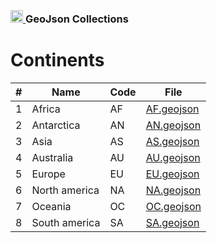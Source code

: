 
<h3>
  <br>
  <a href="https://github.com/officialxviid/geojson-collections">
    <img src="https://img.icons8.com/parakeet/512/globe.png" alt="Markdownify" width="20">
  </a>
  GeoJson Collections
  <br>
</h3>

<h1>Continents</h1>

<table>
  <thead>
    <tr>
      <th>#</th>
      <th>Name</th>
      <th>Code</th>
      <th>File</th>
    </tr>
  </thead>
  <tbody>
    <tr>
      <td>1</td>
      <td>Africa</td>
      <td>AF</td>
      <td><a href="https://github.com/officialxviid/geojson-collections/blob/main/continents/AF.geojson">AF.geojson</a></td>
    </tr>
    <tr>
      <td>2</td>
      <td>Antarctica</td>
      <td>AN</td>
      <td><a href="https://github.com/officialxviid/geojson-collections/blob/main/continents/AN.geojson">AN.geojson</a></td>
    </tr>
    <tr>
      <td>3</td>
      <td>Asia</td>
      <td>AS</td>
      <td><a href="https://github.com/officialxviid/geojson-collections/blob/main/continents/AS.geojson">AS.geojson</a></td>
    </tr>
    <tr>
      <td>4</td>
      <td>Australia</td>
      <td>AU</td>
      <td><a href="https://github.com/officialxviid/geojson-collections/blob/main/continents/AU.geojson">AU.geojson</a></td>
    </tr>
    <tr>
      <td>5</td>
      <td>Europe</td>
      <td>EU</td>
      <td><a href="https://github.com/officialxviid/geojson-collections/blob/main/continents/EU.geojson">EU.geojson</a></td>
    </tr>
    <tr>
      <td>6</td>
      <td>North america</td>
      <td>NA</td>
      <td><a href="https://github.com/officialxviid/geojson-collections/blob/main/continents/NA.geojson">NA.geojson</a></td>
    </tr>
    <tr>
      <td>7</td>
      <td>Oceania</td>
      <td>OC</td>
      <td><a href="https://github.com/officialxviid/geojson-collections/blob/main/continents/OC.geojson">OC.geojson</a></td>
    </tr>
    <tr>
      <td>8</td>
      <td>South america</td>
      <td>SA</td>
      <td><a href="https://github.com/officialxviid/geojson-collections/blob/main/continents/SA.geojson">SA.geojson</a></td>
    </tr>
  </tbody>
</table>

